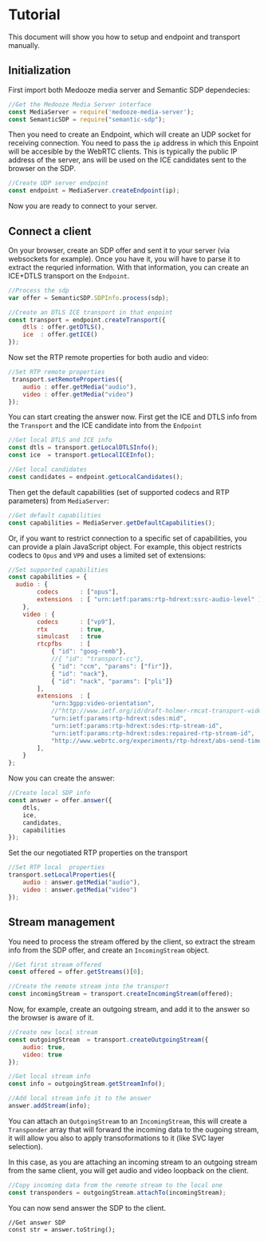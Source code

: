 # Tutorial
This document will show you how to setup and endpoint and transport manually.

## Initialization

First import both Medooze media server and Semantic SDP dependecies:

```javascript
//Get the Medooze Media Server interface
const MediaServer = require('medooze-media-server');
const SemanticSDP = require("semantic-sdp");
```

Then you need to create an Endpoint, which will create an UDP socket for receiving connection. You need to pass the `ip` address in which this Enpoint will be accesible by the WebRTC clients. This is typically the public IP address of the server, ans will be used on the ICE candidates sent to the browser on the SDP.

```javascript
//Create UDP server endpoint
const endpoint = MediaServer.createEndpoint(ip);
```

Now you are ready to connect to your server.

## Connect a client

On your browser, create an SDP offer and sent it to your server (via websockets for example). Once you have it, you will have to parse it to extract the requried information. 
With that information, you can create an ICE+DTLS transport on the `Endpoint`.

```javascript
//Process the sdp
var offer = SemanticSDP.SDPInfo.process(sdp);

//Create an DTLS ICE transport in that enpoint
const transport = endpoint.createTransport({
	dtls : offer.getDTLS(),
	ice  : offer.getICE() 
});
```

Now set the RTP remote properties for both audio and video:

```javascript	
//Set RTP remote properties
 transport.setRemoteProperties({
	audio : offer.getMedia("audio"),
	video : offer.getMedia("video")
});
```

You can start creating the answer now. First get the ICE and DTLS info from the `Transport` and the ICE candidate into from the `Endpoint`

```javascript
//Get local DTLS and ICE info
const dtls = transport.getLocalDTLSInfo();
const ice  = transport.getLocalICEInfo();

//Get local candidates
const candidates = endpoint.getLocalCandidates();
```

Then get the default capabilities (set of supported codecs and RTP parameters) from `MediaServer`:

```javascript
//Get default capabilities
const capabilities = MediaServer.getDefaultCapabilities();
```

Or, if you want to restrict connection to a specific set of capabilities, you can provide a plain JavaScript object. For example, this object restricts codecs to `Opus` and `VP9` and uses a limited set of extensions:

```javascript
//Set supported capabilities
const capabilities = {
  audio : {
		codecs		: ["opus"],
		extensions	: [ "urn:ietf:params:rtp-hdrext:ssrc-audio-level" ]
	},
	video : {
		codecs		: ["vp9"],
		rtx			: true,
		simulcast	: true
		rtcpfbs		: [
			{ "id": "goog-remb"},
			//{ "id": "transport-cc"},
			{ "id": "ccm", "params": ["fir"]},
			{ "id": "nack"},
			{ "id": "nack", "params": ["pli"]}
		],
		extensions	: [ 
			"urn:3gpp:video-orientation",
			//"http://www.ietf.org/id/draft-holmer-rmcat-transport-wide-cc-extensions-01",
			"urn:ietf:params:rtp-hdrext:sdes:mid",
			"urn:ietf:params:rtp-hdrext:sdes:rtp-stream-id",
			"urn:ietf:params:rtp-hdrext:sdes:repaired-rtp-stream-id",
			"http://www.webrtc.org/experiments/rtp-hdrext/abs-send-time"
		],
	}
};
```

Now you can create the answer:

```javascript
//Create local SDP info
const answer = offer.answer({
	dtls,
	ice,
	candidates,
	capabilities 
});
```

Set the our negotiated RTP properties on the transport

```javascript
//Set RTP local  properties
transport.setLocalProperties({
	audio : answer.getMedia("audio"),
	video : answer.getMedia("video")
});
```

## Stream management

You need to process the stream offered by the client, so extract the stream info from the SDP offer, and create an `IncomingStream` object.

```javascript
//Get first stream offered
const offered = offer.getStreams()[0];

//Create the remote stream into the transport
const incomingStream = transport.createIncomingStream(offered);
```

Now, for example, create an outgoing stream, and add it to the answer so the browser is aware of it.

```javascript
//Create new local stream
const outgoingStream  = transport.createOutgoingStream({
	audio: true,
	video: true
});

//Get local stream info
const info = outgoingStream.getStreamInfo();

//Add local stream info it to the answer
answer.addStream(info);
```

You can attach an `OutgoingStream` to an `IncomingStream`, this will create a `Transponder` array that will forward the incoming data to the ougoing stream, it will allow you also to apply transoformations to it (like SVC layer selection).

In this case, as you are attaching an incoming stream to an outgoing stream from the same client, you will get audio and video loopback on the client.

```javascript
//Copy incoming data from the remote stream to the local one
const transponders = outgoingStream.attachTo(incomingStream);
```

You can now send answer the SDP to the client.
```
//Get answer SDP
const str = answer.toString();
```